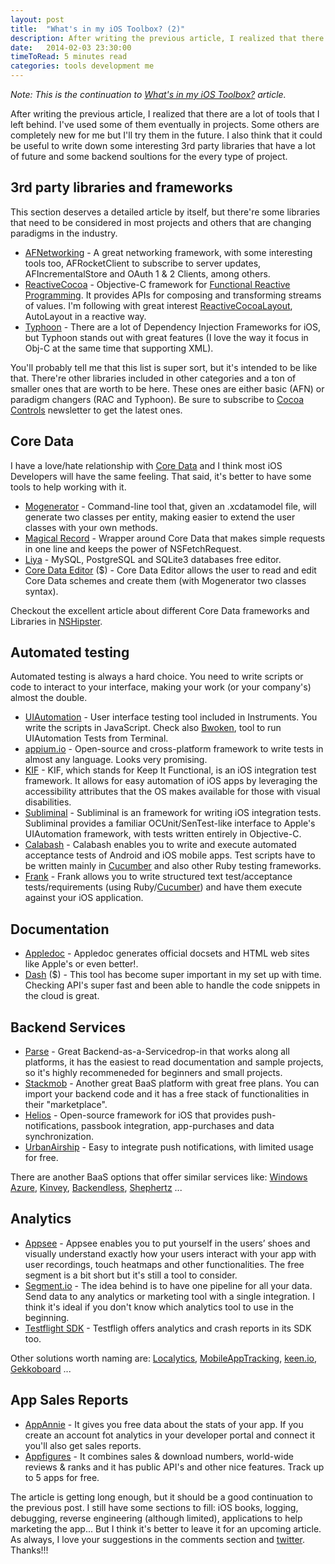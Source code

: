 ```yaml
---
layout: post
title:  "What's in my iOS Toolbox? (2)"
description: After writing the previous article, I realized that there are a lot of tools that I left behind. I've used some of them eventually in projects. Some others are completely new for me but I'll try them in the future.
date:   2014-02-03 23:30:00
timeToRead: 5 minutes read
categories: tools development me
---
```


*Note: This is the continuation to [What's in my iOS Toolbox?][toolbox] article.*

[toolbox]: http://edsancha.com/blog/2014/01/28/whats-in-my-iOS-toolbox.html

After writing the previous article, I realized that there are a lot of tools that I left behind. I've used some of them eventually in projects. Some others are completely new for me but I'll try them in the future. I also think that it could be useful to write down some interesting 3rd party libraries that have a lot of future and some backend soultions for the every type of project.

## 3rd party libraries and frameworks

This section deserves a detailed article by itself, but there're some libraries that need to be considered in most projects and others that are changing paradigms in the industry.

- [AFNetworking][af] - A great networking framework, with some interesting tools too, AFRocketClient to subscribe to server updates, AFIncrementalStore and OAuth 1 & 2 Clients, among others. 
- [ReactiveCocoa][rac] - Objective-C framework for [Functional Reactive Programming][frc]. It provides APIs for composing and transforming streams of values. I'm following with great interest [ReactiveCocoaLayout][racl], AutoLayout in a reactive way.
- [Typhoon][ty] - There are a lot of Dependency Injection Frameworks for iOS, but Typhoon stands out with great features (I love the way it focus in Obj-C at the same time that supporting XML). 

You'll probably tell me that this list is super sort, but it's intended to be like that. There're other libraries included in other categories and a ton of smaller ones that are worth to be here. These ones are either basic (AFN) or paradigm changers (RAC and Typhoon). Be sure to subscribe to [Cocoa Controls][cocoacontrols] newsletter to get the latest ones.

[af]: http://github.com/AFNetworking
[rac]: https://github.com/ReactiveCocoa
[frc]: http://en.wikipedia.org/wiki/Functional_reactive_programming
[racl]: https://github.com/ReactiveCocoa/ReactiveCocoaLayout
[ty]: http://www.typhoonframework.org 
[cocoacontrols]:  http://cocoacontrols.com

## Core Data

I have a love/hate relationship with [Core Data][CoreData] and I think most iOS Developers will have the same feeling. That said, it's better to have some tools to help working with it.

- [Mogenerator][mo] - Command-line tool that, given an .xcdatamodel file, will generate two classes per entity, making easier to extend the user classes with your own methods.
- [Magical Record][mr] - Wrapper around Core Data that makes simple requests in one line and keeps the power of NSFetchRequest.
- [Liya][liya] - MySQL, PostgreSQL and SQLite3 databases free editor.  
- [Core Data Editor][cde] ($) - Core Data Editor allows the user to read and edit Core Data schemes and create them (with Mogenerator two classes syntax).

Checkout the excellent article about different Core Data frameworks and Libraries in [NSHipster][NSHipsterCD].

[mo]: http://rentzsch.github.io/mogenerator/
[mr]: https://github.com/magicalpanda/MagicalRecord
[liya]: https://cutedgesystems.com/software/Liya/
[cde]: http://thermal-core.com/CoreDataEditor/
[CoreData]: https://developer.apple.com/library/mac/documentation/cocoa/Conceptual/CoreData/cdProgrammingGuide.html
[NSHipsterCD]: http://nshipster.com/core-data-libraries-and-utilities/

## Automated testing

Automated testing is always a hard choice. You need to write scripts or code to interact to your interface, making your work (or your company's) almost the double.

- [UIAutomation][uia] - User interface testing tool included in Instruments. You write the scripts in JavaScript. Check also [Bwoken][bwoken], tool to run UIAutomation Tests from Terminal.
- [appium.io][appium] - Open-source and cross-platform framework to write tests in almost any language. Looks very promising.
- [KIF][kif] - KIF, which stands for Keep It Functional, is an iOS integration test framework. It allows for easy automation of iOS apps by leveraging the accessibility attributes that the OS makes available for those with visual disabilities.
- [Subliminal][subliminal] - Subliminal is an framework for writing iOS integration tests. Subliminal provides a familiar OCUnit/SenTest-like interface to Apple's UIAutomation framework, with tests written entirely in Objective-C.
- [Calabash][calabash] - Calabash enables you to write and execute automated acceptance tests of Android and iOS mobile apps. Test scripts have to be written mainly in [Cucumber][cucumber] and also other Ruby testing frameworks.
- [Frank][frank] - Frank allows you to write structured text test/acceptance tests/requirements (using Ruby/[Cucumber][cucumber]) and have them execute against your iOS application.

[uia]: https://developer.apple.com/library/mac/documentation/DeveloperTools/Conceptual/InstrumentsUserGuide/UsingtheAutomationInstrument/UsingtheAutomationInstrument.html
[bwoken]: https://github.com/bendyworks/bwoken
[appium]: http://appium.io
[kif]: https://github.com/kif-framework/KIF
[subliminal]: https://github.com/inkling/Subliminal
[calabash]: http://calaba.sh
[frank]: http://www.testingwithfrank.com
[cucumber]: http://cukes.info


## Documentation

- [Appledoc][doc] - Appledoc generates official docsets and HTML web sites like Apple's or even better!.
- [Dash][dash] ($) - This tool has become super important in my set up with time. Checking API's super fast and been able to handle the code snippets in the cloud is great.

[doc]: http://gentlebytes.com/appledoc/
[dash]: http://kapeli.com/dash

## Backend Services

- [Parse][parse] - Great Backend-as-a-Servicedrop-in that works along all platforms, it has the easiest to read documentation and sample projects, so it's highly recommeneded for beginners and small projects. 
- [Stackmob][stackmob] - Another great BaaS platform with great free plans. You can import your backend code and it has a free stack of functionalities in their "marketplace". 
- [Helios][helios] - Open-source framework for iOS that provides push-notifications, passbook integration, app-purchases and data synchronization.
- [UrbanAirship][urban] - Easy to integrate push notifications, with limited usage for free.

There are another BaaS options that offer similar services like: [Windows Azure][azure], [Kinvey][kinvey], [Backendless][bless], [Shephertz][shep] ...

[parse]: https://www.parse.com
[stackmob]: https://www.stackmob.com
[helios]: http://helios.io
[urban]: http://urbanairship.com
[azure]: http://www.windowsazure.com/
[kinvey]: http://www.kinvey.com
[bless]: https://backendless.com/
[shep]: http://api.shephertz.com

## Analytics

- [Appsee][appsee] - Appsee enables you to put yourself in the users’ shoes and visually understand exactly how your users interact with your app with user recordings, touch heatmaps and other functionalities. The free segment is a bit short but it's still a tool to consider. 
- [Segment.io][segment] - The idea behind is to have one pipeline for all your data. Send data to any analytics or marketing tool with a single integration. I think it's ideal if you don't know which analytics tool to use in the beginning.
- [Testflight SDK][testflight] - Testfligh offers analytics and crash reports in its SDK too.

Other solutions worth naming are: [Localytics][local], [MobileAppTracking][mat], [keen.io][keen], [Gekkoboard][gekko] ...

[appsee]: http://www.appsee.com
[segment]: https://segment.io
[testflight]: http://testflight.com/
[local]: http://www.localytics.com
[mat]: http://mobileapptracking.com
[keen]: https://keen.io
[gekko]: http://www.gekkoboard.com

## App Sales Reports 

- [AppAnnie][annie] - It gives you free data about the stats of your app. If you create an account fot analytics in your developer portal and connect it you'll also get sales reports.
- [Appfigures][appfigures] - It combines sales & download numbers, world-wide reviews & ranks and it has public API's and other nice features. Track up to 5 apps for free. 

[annie]: http://www.appannie.com
[appfigures]: http://appfigures.com

The article is getting long enough, but it should be a good continuation to the previous post. I still have some sections to fill: iOS books, logging, debugging, reverse engineering (although limited), applications to help marketing the app... But I think it's better to leave it for an upcoming article. As always, I love your suggestions in the comments section and [twitter][twitter]. Thanks!!!

[twitter]: https://twitter.com/edsancha